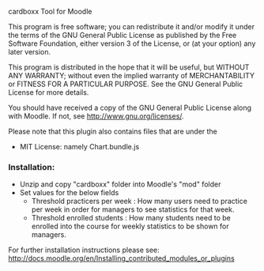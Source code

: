 cardboxx Tool for Moodle

This program is free software; you can redistribute it and/or modify
it under the terms of the GNU General Public License as published by
the Free Software Foundation, either version 3 of the License, or
(at your option) any later version.

This program is distributed in the hope that it will be useful,
but WITHOUT ANY WARRANTY; without even the implied warranty of
MERCHANTABILITY or FITNESS FOR A PARTICULAR PURPOSE.  See the
GNU General Public License for more details.

You should have received a copy of the GNU General Public License
along with Moodle.  If not, see <http://www.gnu.org/licenses/>.

Please note that this plugin also contains files that are under the
- MIT License: namely Chart.bundle.js

### Installation:

- Unzip and copy "cardboxx" folder into Moodle's "mod" folder
- Set values for the below fields
   - Threshold practicers per week : How many users need to practice per week in order for managers to see statistics for that week.
   - Threshold enrolled students :  How many students need to be enrolled into the course for weekly statistics to be shown for managers.

For further installation instructions please see: <http://docs.moodle.org/en/Installing_contributed_modules_or_plugins>
